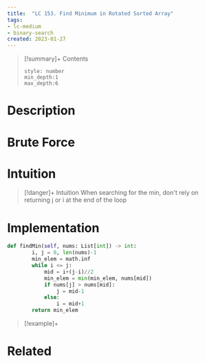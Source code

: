 ```yaml
---
title:  "LC 153. Find Minimum in Rotated Sorted Array"
tags:
- lc-medium
- binary-search
created: 2023-01-27
---
```


>[!summary]+ Contents
>```toc
>style: number
>min_depth:1
>max_depth:6
>```

# Description

# Brute Force
# Intuition

>[!danger]+ Intuition
>When searching for the min, don't rely on returning j or i at the end of the loop
>

# Implementation
```python
def findMin(self, nums: List[int]) -> int:
        i, j = 0, len(nums)-1
        min_elem = math.inf
        while i <= j:
            mid = i+(j-i)//2
            min_elem = min(min_elem, nums[mid])
            if nums[j] > nums[mid]:
                j = mid-1
            else:
                i = mid+1
        return min_elem
```

>[!example]+ 


# Related
